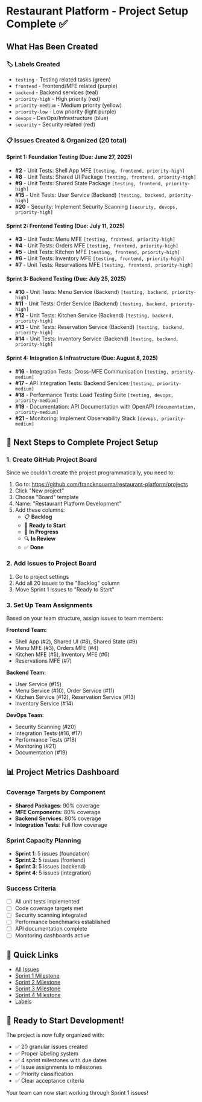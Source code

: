 # Restaurant Platform - Project Setup Complete ✅

## What Has Been Created

### 🏷️ Labels Created
- `testing` - Testing related tasks (green)
- `frontend` - Frontend/MFE related (purple)
- `backend` - Backend services (teal)
- `priority-high` - High priority (red)
- `priority-medium` - Medium priority (yellow)
- `priority-low` - Low priority (light purple)
- `devops` - DevOps/Infrastructure (blue)
- `security` - Security related (red)

### 📋 Issues Created & Organized (20 total)

#### Sprint 1: Foundation Testing (Due: June 27, 2025)
- **#2** - Unit Tests: Shell App MFE `[testing, frontend, priority-high]`
- **#8** - Unit Tests: Shared UI Package `[testing, frontend, priority-high]`
- **#9** - Unit Tests: Shared State Package `[testing, frontend, priority-high]`
- **#15** - Unit Tests: User Service (Backend) `[testing, backend, priority-high]`
- **#20** - Security: Implement Security Scanning `[security, devops, priority-high]`

#### Sprint 2: Frontend Testing (Due: July 11, 2025)
- **#3** - Unit Tests: Menu MFE `[testing, frontend, priority-high]`
- **#4** - Unit Tests: Orders MFE `[testing, frontend, priority-high]`
- **#5** - Unit Tests: Kitchen MFE `[testing, frontend, priority-high]`
- **#6** - Unit Tests: Inventory MFE `[testing, frontend, priority-high]`
- **#7** - Unit Tests: Reservations MFE `[testing, frontend, priority-high]`

#### Sprint 3: Backend Testing (Due: July 25, 2025)
- **#10** - Unit Tests: Menu Service (Backend) `[testing, backend, priority-high]`
- **#11** - Unit Tests: Order Service (Backend) `[testing, backend, priority-high]`
- **#12** - Unit Tests: Kitchen Service (Backend) `[testing, backend, priority-high]`
- **#13** - Unit Tests: Reservation Service (Backend) `[testing, backend, priority-high]`
- **#14** - Unit Tests: Inventory Service (Backend) `[testing, backend, priority-high]`

#### Sprint 4: Integration & Infrastructure (Due: August 8, 2025)
- **#16** - Integration Tests: Cross-MFE Communication `[testing, priority-medium]`
- **#17** - API Integration Tests: Backend Services `[testing, priority-medium]`
- **#18** - Performance Tests: Load Testing Suite `[testing, devops, priority-medium]`
- **#19** - Documentation: API Documentation with OpenAPI `[documentation, priority-medium]`
- **#21** - Monitoring: Implement Observability Stack `[devops, priority-medium]`

## 🎯 Next Steps to Complete Project Setup

### 1. Create GitHub Project Board
Since we couldn't create the project programmatically, you need to:

1. Go to: https://github.com/francknouama/restaurant-platform/projects
2. Click "New project"
3. Choose "Board" template
4. Name: "Restaurant Platform Development"
5. Add these columns:
   - 📋 **Backlog**
   - 🎯 **Ready to Start**
   - 🚧 **In Progress**
   - 🔍 **In Review**
   - ✅ **Done**

### 2. Add Issues to Project Board
1. Go to project settings
2. Add all 20 issues to the "Backlog" column
3. Move Sprint 1 issues to "Ready to Start"

### 3. Set Up Team Assignments
Based on your team structure, assign issues to team members:

**Frontend Team:**
- Shell App (#2), Shared UI (#8), Shared State (#9)
- Menu MFE (#3), Orders MFE (#4)
- Kitchen MFE (#5), Inventory MFE (#6)
- Reservations MFE (#7)

**Backend Team:**
- User Service (#15)
- Menu Service (#10), Order Service (#11)
- Kitchen Service (#12), Reservation Service (#13)
- Inventory Service (#14)

**DevOps Team:**
- Security Scanning (#20)
- Integration Tests (#16, #17)
- Performance Tests (#18)
- Monitoring (#21)
- Documentation (#19)

## 📊 Project Metrics Dashboard

### Coverage Targets by Component
- **Shared Packages**: 90% coverage
- **MFE Components**: 80% coverage
- **Backend Services**: 80% coverage
- **Integration Tests**: Full flow coverage

### Sprint Capacity Planning
- **Sprint 1**: 5 issues (foundation)
- **Sprint 2**: 5 issues (frontend)
- **Sprint 3**: 5 issues (backend)
- **Sprint 4**: 5 issues (integration)

### Success Criteria
- [ ] All unit tests implemented
- [ ] Code coverage targets met
- [ ] Security scanning integrated
- [ ] Performance benchmarks established
- [ ] API documentation complete
- [ ] Monitoring dashboards active

## 🔗 Quick Links
- [All Issues](https://github.com/francknouama/restaurant-platform/issues)
- [Sprint 1 Milestone](https://github.com/francknouama/restaurant-platform/milestone/1)
- [Sprint 2 Milestone](https://github.com/francknouama/restaurant-platform/milestone/2)
- [Sprint 3 Milestone](https://github.com/francknouama/restaurant-platform/milestone/3)
- [Sprint 4 Milestone](https://github.com/francknouama/restaurant-platform/milestone/4)
- [Labels](https://github.com/francknouama/restaurant-platform/labels)

## 🚀 Ready to Start Development!
The project is now fully organized with:
- ✅ 20 granular issues created
- ✅ Proper labeling system
- ✅ 4 sprint milestones with due dates
- ✅ Issue assignments to milestones
- ✅ Priority classification
- ✅ Clear acceptance criteria

Your team can now start working through Sprint 1 issues!